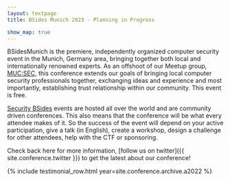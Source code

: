 ```yaml
---
layout: textpage
title: BSides Munich 2023 - Planning in Progress

show_map: true
---
```


BSidesMunich is the premiere, independently organized computer security event in the Munich, Germany area, bringing together both local and internationally renowned experts.
As an offshoot of our Meetup group, [MUC:SEC](https://www.meetup.com/MUC-SEC/), this conference extends our goals of bringing local computer security professionals together, exchanging ideas and experience and most importantly, establishing trust relationship within our community. 
This event is free.

[Security BSides](http://www.securitybsides.com/) events are hosted all over the world and are community driven conferences.
This also means that the conference will be what every attendee makes of it.
So the success of the event will depend on your active participation, give a talk (in English), create a workshop, design a challenge for other attendees, help with the CTF or sponsoring.

Check back here for more information, [follow us on twitter]({{ site.conference.twitter }}) to get the latest about our conference!

{% include testimonial_row.html year=site.conference.archive.a2022 %}
